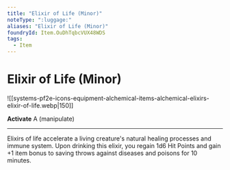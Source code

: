```yaml
---
title: "Elixir of Life (Minor)"
noteType: ":luggage:"
aliases: "Elixir of Life (Minor)"
foundryId: Item.OuDhTqbcVUX48WDS
tags:
  - Item
---
```


# Elixir of Life (Minor)
![[systems-pf2e-icons-equipment-alchemical-items-alchemical-elixirs-elixir-of-life.webp|150]]

**Activate** A (manipulate)

* * *

Elixirs of life accelerate a living creature's natural healing processes and immune system. Upon drinking this elixir, you regain 1d6 Hit Points and gain +1 item bonus to saving throws against diseases and poisons for 10 minutes.


